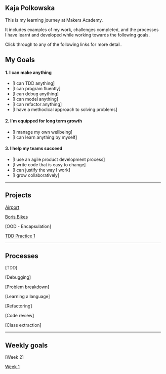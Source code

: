 ## Kaja Polkowska ##

This is my learning journey at Makers Academy.

It includes examples of my work, challenges completed, and the processes I have learnt and developed while working towards the following goals.

Click through to any of the following links for more detail.


## My Goals

#### 1. I can make anything

- [I can TDD anything]
- [I can program fluently]
- [I can debug anything]
- [I can model anything]
- [I can refactor anything]
- [I have a methodical approach to solving problems]

#### 2. I'm equipped for long term growth

- [I manage my own wellbeing]
- [I can learn anything by myself]

#### 3. I help my teams succeed

- [I use an agile product development process]
- [I write code that is easy to change]
- [I can justify the way I work]
- [I grow collaboratively]

------

## Projects


[Airport](https://github.com/KajaMaria/airport_challenge)

[Boris Bikes](https://github.com/KajaMaria/boris_bikes)

[OOD - Encapsulation]

[TDD Practice 1](https://github.com/KajaMaria/TDD_Ruby_Students_names_and_motivation)

------

## Processes

[TDD]

[Debugging]

[Problem breakdown]

[Learning a language]

[Refactoring]

[Code review]

[Class extraction]

------

## Weekly goals



[Week 2]

[Week 1](https://github.com/KajaMaria/Portfolio/blob/master/Week%20README/Week1.md)
